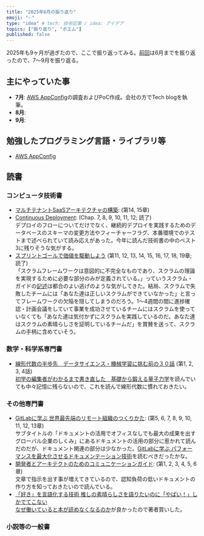 ```yaml
---
title: "2025年6月の振り返り"
emoji: "✨"
type: "idea" # tech: 技術記事 / idea: アイデア
topics: ["振り返り", "ポエム"]
published: false
---
```


2025年も9ヶ月が過ぎたので、ここで振り返ってみる。[前回](https://zenn.dev/thorie/articles/926-2025-2q-retorspective)は6月までを振り返ったので、7～9月を振り返る。

## 主にやっていた事

* **7月**: [AWS AppConfig](https://docs.aws.amazon.com/appconfig/latest/userguide/what-is-appconfig.html)の調査およびPoC作成。会社の方でTech blogを執筆。
* **8月**: 
* **9月**: 

## 勉強したプログラミング言語・ライブラリ等

* [AWS AppConfig](https://docs.aws.amazon.com/appconfig/latest/userguide/what-is-appconfig.html)

## 読書

### コンピュータ技術書

* [マルチテナントSaaSアーキテクチャの構築](https://amzn.to/4ietwOt): (第14, 15章)  
* [Continuous Deployment](https://amzn.to/4lGMLlO): (Chap. 7, 8, 9, 10, 11, 12; 読了)  
  デプロイのフローについてだけでなく、継続的デプロイを実践するためのデータベースのスキーマの変更方法やフィーチャーフラグ、本番環境でのテストまで述べられていて読み応えがあった。今年に読んだ技術書の中のベスト3に残りそうな気がする。
* [スプリントゴールで価値を駆動しよう](https://amzn.to/4nep1Gx)  (第11, 12, 13, 14, 15, 16, 17, 18, 19章; 読了)  
  「スクラムフレームワークは意図的に不完全なものであり、スクラムの理論を実現するために必要な部分のみが定義されている。」っていうスクラム・ガイドの[記述](https://scrumguides.org/docs/scrumguide/v2020/2020-Scrum-Guide-Japanese.pdf)は都合のよい逃げのような気がしてきた。結局、スクラムで失敗したチームには「あなた達は正しいスクラムができていなかった」と言ってフレームワークの欠陥を隠してしまうのだろう。1～4週間の間に進捗確認・計画会議をしていて事業を成功させているチームにはスクラムを使っていなくても「あなた達は気付かずにスクラムを実践しているのだ。あなた達はスクラムの素晴らしさを証明しているチームだ」を賞賛を送って、スクラムの手柄に含めていそう。

### 数学・科学系専門書

* [線形代数の半歩先　データサイエンス・機械学習に挑む前の３０話](https://amzn.to/4m3gdCo) (第1, 2, 3, 4話)  
  [初学の編集者がわかるまで書き直した　基礎から鍛える量子力学](https://amzn.to/3YdEdtd)を読んでいても中々記憶に残らないので、これを読んで線形代数に慣れておきたい。  

### その他専門書

* [GitLabに学ぶ 世界最先端のリモート組織のつくりかた](https://amzn.to/4lNLKIx): (第5, 6, 7, 8, 9, 10, 11, 12, 13章)  
  サブタイトルの「ドキュメントの活用でオフィスなしでも最大の成果を出すグローバル企業のしくみ」にあるドキュメントの活用の部分に惹かれて読んだのだが、ドキュメント関連の部分は少なかった。[GitLabに学ぶ パフォーマンスを最大化させるドキュメンテーション技術](https://amzn.to/454OCJT)を読むべきだったかな。
* [開発者とアーキテクトのためのコミュニケーションガイド](https://amzn.to/45636KJ): (第1, 2, 3, 4, 5, 6章)  
  文章で指示を出す事が増えてきているので、認知負荷の低いドキュメントの作り方を知っておきたいので読んでいる。
* [「好き」を言語化する技術 推しの素晴らしさを語りたいのに「やばい！」しかでてこない]()  
  [なぜ働いていると本が読めなくなるのか](https://amzn.to/4iIW6aI)が良かったので著者買いした。


### 小説等の一般書
